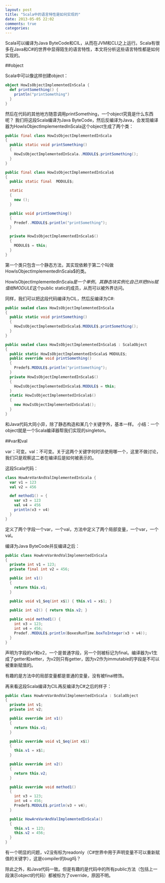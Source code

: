 ```yaml
---
layout: post
title: "Scala中的语言特性是如何实现的"
date: 2013-05-05 22:02
comments: true
categories: 
---
```


Scala可以编译为Java ByteCode和CIL，从而在JVM和CLI之上运行。Scala有很多在Java和C#的世界中显得陌生的语言特性，本文将分析这些语言特性都是如何实现的。

##object

Scala中可以像这样创建object：

```scala
object HowIsObjectImplementedInScala {
  def printSomething() {
    println("printSomething")
  }
}
```
然后在代码的其他地方随意调用printSomething，一个object究竟是什么东西呢？
我们将这段Scala编译为Java ByteCode，然后反编译为Java，会发现编译器为HowIsObjectImplementedInScala这个object生成了两个类：

```java
public final class HowIsObjectImplementedInScala
{
  public static void printSomething()
  {
    HowIsObjectImplementedInScala..MODULE$.printSomething();
  }
}

public final class HowIsObjectImplementedInScala$
{
  public static final  MODULE$;

  static
  {
    new ();
  }

  public void printSomething()
  {
    Predef..MODULE$.println("printSomething");
  }

  private HowIsObjectImplementedInScala$()
  {
    MODULE$ = this;
  }
}
```

第一个类只包含一个静态方法，其实现依赖于第二个叫做HowIsObjectImplementedInScala$的类。

HowIsObjectImplementedInScala$是一个单例，其静态块实例化自己并把this赋值给MODULE$这个public static的成员，从而可以被外界访问。

同样，我们可以把这段代码编译为CIL，然后反编译为C#:

```c#
public sealed class HowIsObjectImplementedInScala
{
  public static void printSomething()
  {
    HowIsObjectImplementedInScala$.MODULE$.printSomething();
  }
}

public sealed class HowIsObjectImplementedInScala$ : ScalaObject
{
  public static HowIsObjectImplementedInScala$ MODULE$;
  public override void printSomething()
  {
    Predef$.MODULE$.println("printSomething");
  }
  private HowIsObjectImplementedInScala$()
  {
    HowIsObjectImplementedInScala$.MODULE$ = this;
  }
  static HowIsObjectImplementedInScala$()
  {
    new HowIsObjectImplementedInScala$();
  }
}
```

和Java代码大同小异，除了静态构造和某几个关键字外，基本一样。
小结：一个object就是一个Scala编译器帮我们实现的singleton。

##var和val

var：可变。val：不可变。关于这两个关键字何时该使用哪一个，这里不做讨论，我们只是观察这二者在编译后是如何被表示的。

这段Scala代码：
```scala
class HowAreVarAndValImplementedInScala {
  var v1 = 123
  val v2 = 456

  def method1() = {
    var v3 = 123
    val v4 = 456
    println(v3 + v4)
  }
}
```

定义了两个字段一个var，一个val，方法中定义了两个局部变量，一个var，一个val。

编译为Java ByteCode并反编译之后：

```java
public class HowAreVarAndValImplementedInScala
{
  private int v1 = 123;
  private final int v2 = 456;

  public int v1()
  {
    return this.v1; 
  }

  public void v1_$eq(int x$1) { this.v1 = x$1; } 
  
  public int v2() { return this.v2; }

  public void method1() {
    int v3 = 123;
    int v4 = 456;
    Predef..MODULE$.println(BoxesRunTime.boxToInteger(v3 + v4));
  }
}
```

声明为字段的v1和v2，一个是普通字段，另一个则被标记为final。编译器为v1生成了getter和setter，为v2则只有getter，因为v2作为immutable的字段是不可以被重新赋值的。

有趣的是方法中的局部变量都是普通的变量，没有被final修饰。

再来看这段Scala编译为CIL再反编译为C#之后的样子：

```c#
public class HowAreVarAndValImplementedInScala : ScalaObject
{
  private int v1;
  private int v2;

  public override int v1()
  {
    return this.v1;
  }

  public override void v1_$eq(int x$1)
  {
    this.v1 = x$1;
  }

  public override int v2()
  {
    return this.v2;
  }

  public override void method1()
  {
    int v3 = 123;
    int v4 = 456;
    Predef$.MODULE$.println(v3 + v4);
  }

  public HowAreVarAndValImplementedInScala()
  {
    this.v1 = 123;
    this.v2 = 456;
  }
}
```

有一个明显的问题，v2没有标为readonly（C#世界中用于声明变量不可以重新赋值的关键字），这是compiler的bug吗？

除此之外，和Java代码一致。但是有趣的是代码中的所有public方法（包括上一段演示object的代码）都被标为了override，原因不明。

